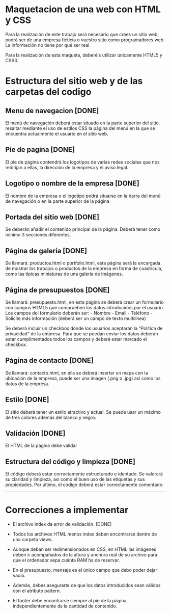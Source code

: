 # Maquetacion de una web con HTML y CSS
Para la realización de este trabajo será necesario que crees un sitio web; podrá ser de una empresa ficticia o vuestro sitio como programadores web. La información no tiene por qué ser real.

Para la realización de esta maqueta, deberéis utilizar únicamente HTML5 y CSS3.


# Estructura del sitio web y de las carpetas del codigo

## Menu de navegacion [DONE]
El menú de navegación deberá estar situado en la parte superior
del sitio. resaltar mediante el uso de estilos CSS la página del menú en la que se encuentra actualmente el usuario en el sitio web.

## Pie de pagina [DONE]
El pie de página contendrá los logotipos de varias redes sociales
que nos redirijan a ellas, la dirección de la empresa y el aviso legal.

## Logotipo o nombre de la empresa [DONE]
El nombre de la empresa o el logotipo podrá situarse en la barra
del menú de navegación o en la parte superior de la página

##  Portada del sitio web [DONE]
Se deberán añadir el contenido principal de la página. Deberá tener como mínimo 3 secciones diferentes.

## Página de galería [DONE]
Se llamará: productos.html o portfolio.html, esta página será la encargada de mostrar los trabajos o productos de la empresa en forma de cuadrícula, como las típicas miniaturas de una galería de imágenes.

## Página de presupuestos [DONE]
Se llamará: presupuesto.html, en esta página se deberá crear un formulario con campos HTML5 que comprueben los datos introducidos por el usuario. 
Los campos del formulario deberán ser:
    - Nombre
    - Email
    - Teléfono
    - Solicite más información (deberá ser un campo de texto multilínea)

Se deberá incluir un checkbox dónde los usuarios aceptarán la “Política de privacidad” de la empresa. Para que se puedan enviar los datos deberán estar cumplimentados todos los campos y deberá estar marcado el checkbox.

## Página de contacto [DONE]
Se llamará: contacto.html, en ella se deberá insertar un mapa con la ubicación de la empresa, puede ser una imagen (.png o .jpg) así como los datos de la empresa. 


## Estilo [DONE]
El sitio deberá tener un estilo atractivo y actual.
Se puede usar un máximo de tres colores además del blanco y negro.


## Validación [DONE]
El HTML de la página debe validar


## Estructura del código y limpieza [DONE]
El código deberá estar correctamente estructurado e identado. Se valorará su claridad y limpieza, así como el buen uso de las etiquetas y sus propiedades. Por último, el código deberá estar correctamente comentado.

***

# Correcciones a implementar

- El archivo index da error de validación. [DONE]

- Todos los archivos HTML menos index deben encontrarse dentro de una carpeta views.

- Aunque deban ser redimensionados en CSS, en HTML las imágenes deben ir acompañados de la altura y anchura real de su archivo para que el ordenador sepa cuánta RAM ha de reservar.

- En el presupuesto, mensaje es el único campo que debo poder dejar vacío.

- Además, debes asegurarte de que los datos introducidos sean válidos con el atributo pattern.

- El footer debe encontrarse siempre al pie de la página, independientemente de la cantidad de contenido.
